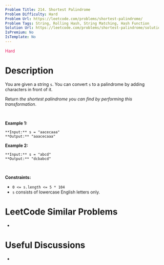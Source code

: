 ```yaml
---
Problem Title: 214. Shortest Palindrome
Problem Difficulty: Hard
Problem Url: https://leetcode.com/problems/shortest-palindrome/
Problem Tags: String, Rolling Hash, String Matching, Hash Function
Solution Url: https://leetcode.com/problems/shortest-palindrome/solution/
IsPremium: No
IsTemplate: No
---
```


<span style="color: rgb(233, 30, 99);">Hard</span>

# Description

You are given a string `s`. You can convert `s` to a palindrome by adding characters in front of it.


Return *the shortest palindrome you can find by performing this transformation*.


 


**Example 1:**



```
**Input:** s = "aacecaaa"
**Output:** "aaacecaaa"

```
**Example 2:**



```
**Input:** s = "abcd"
**Output:** "dcbabcd"

```

 


**Constraints:**


* `0 <= s.length <= 5 * 104`
* `s` consists of lowercase English letters only.




# LeetCode Similar Problems

- []()

# Useful Discussions

- []()

